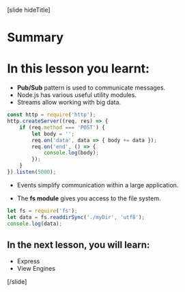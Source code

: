 [slide hideTitle]
# Summary


# In this lesson you learnt:

- **Pub/Sub** pattern is used to communicate messages.
- Node.js has various useful utility modules.
- Streams allow working with big data.

```js
const http = require('http');
http.createServer((req, res) => {
    if (req.method === 'POST') {
        let body = '';
        req.on('data', data => { body += data });
        req.on('end', () => {
            console.log(body);
        });
    }
}).listen(5000);
```

- Events simplify communication within a large application.

- The **fs module** gives you access to the file system.

```js
let fs = require('fs');
let data = fs.readdirSync('./myDir', 'utf8');
console.log(data);
```

## In the next lesson, you will learn:

- Express​
- View Engines

[/slide]